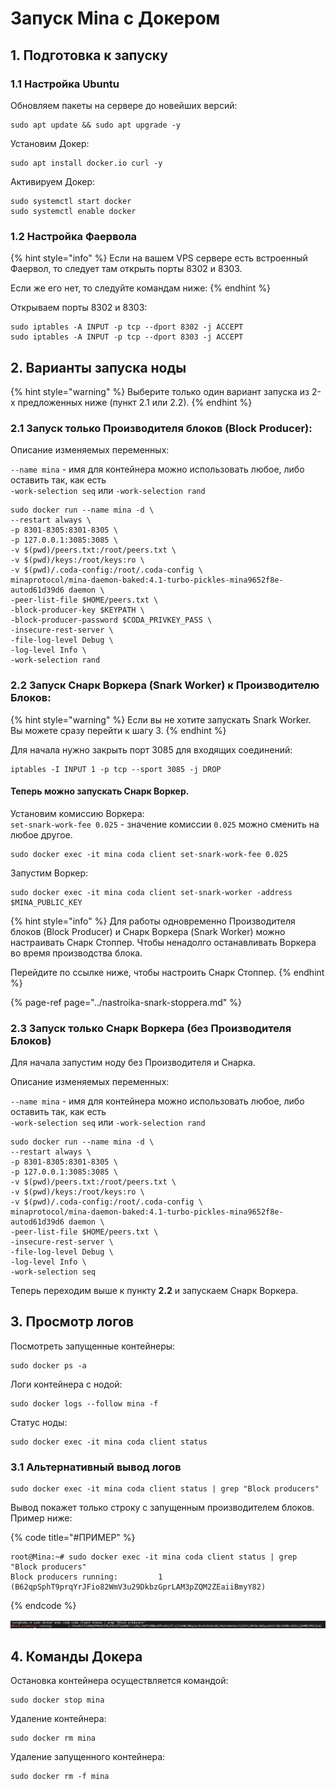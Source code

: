 # Запуск Mina с Докером

## 1. Подготовка к запуску

### 1.1 Настройка Ubuntu

Обновляем пакеты на сервере до новейших версий:

```text
sudo apt update && sudo apt upgrade -y
```

Установим Докер:

```text
sudo apt install docker.io curl -y
```

Активируем Докер:

```text
sudo systemctl start docker
sudo systemctl enable docker
```

### 1.2 Настройка Фаервола

{% hint style="info" %}
Если на вашем VPS сервере есть встроенный Фаервол, то следует там открыть порты 8302 и 8303.  
  
Если же его нет, то следуйте командам ниже:
{% endhint %}

Открываем порты 8302 и 8303:

```text
sudo iptables -A INPUT -p tcp --dport 8302 -j ACCEPT
sudo iptables -A INPUT -p tcp --dport 8303 -j ACCEPT
```

## 2. Варианты запуска ноды

{% hint style="warning" %}
Выберите только один вариант запуска из 2-х предложенных ниже \(пункт 2.1 или 2.2\).
{% endhint %}

### 2.1 Запуск только Производителя блоков \(Block Producer\):

Описание изменяемых переменных:

`--name mina` - имя для контейнера можно использовать любое, либо оставить так, как есть  
`-work-selection seq` или `-work-selection rand` 

```text
sudo docker run --name mina -d \
--restart always \
-p 8301-8305:8301-8305 \
-p 127.0.0.1:3085:3085 \
-v $(pwd)/peers.txt:/root/peers.txt \
-v $(pwd)/keys:/root/keys:ro \
-v $(pwd)/.coda-config:/root/.coda-config \
minaprotocol/mina-daemon-baked:4.1-turbo-pickles-mina9652f8e-autod61d39d6 daemon \
-peer-list-file $HOME/peers.txt \
-block-producer-key $KEYPATH \
-block-producer-password $CODA_PRIVKEY_PASS \
-insecure-rest-server \
-file-log-level Debug \
-log-level Info \
-work-selection rand
```

### 2.2 Запуск Снарк Воркера \(Snark Worker\) к Производителю Блоков:

{% hint style="warning" %}
Если вы не хотите запускать Snark Worker. Вы можете сразу перейти к шагу 3.
{% endhint %}

Для начала нужно закрыть порт 3085 для входящих соединений:

```text
iptables -I INPUT 1 -p tcp --sport 3085 -j DROP
```

#### Теперь можно запускать Снарк Воркер.

Установим комиссию Воркера:  
`set-snark-work-fee 0.025` - значение комиссии `0.025` можно сменить на любое другое.

```text
sudo docker exec -it mina coda client set-snark-work-fee 0.025
```

Запустим Воркер:

```text
sudo docker exec -it mina coda client set-snark-worker -address $MINA_PUBLIC_KEY
```

{% hint style="info" %}
Для работы одновременно Производителя блоков \(Block Producer\) и Снарк Воркера \(Snark Worker\) можно настраивать Снарк Стоппер. Чтобы ненадолго останавливать Воркера во время производства блока.

Перейдите по ссылке ниже, чтобы настроить Снарк Стоппер.
{% endhint %}

{% page-ref page="../nastroika-snark-stoppera.md" %}

### 2.3 Запуск только Снарк Воркера \(без Производителя Блоков\)

Для начала запустим ноду без Производителя и Снарка.

Описание изменяемых переменных:

`--name mina` - имя для контейнера можно использовать любое, либо оставить так, как есть  
`-work-selection seq` или `-work-selection rand` 

```text
sudo docker run --name mina -d \
--restart always \
-p 8301-8305:8301-8305 \
-p 127.0.0.1:3085:3085 \
-v $(pwd)/peers.txt:/root/peers.txt \
-v $(pwd)/keys:/root/keys:ro \
-v $(pwd)/.coda-config:/root/.coda-config \
minaprotocol/mina-daemon-baked:4.1-turbo-pickles-mina9652f8e-autod61d39d6 daemon \
-peer-list-file $HOME/peers.txt \
-insecure-rest-server \
-file-log-level Debug \
-log-level Info \
-work-selection seq
```

Теперь переходим выше к пункту **2.2** и запускаем Снарк Воркера.

## 3. Просмотр логов

Посмотреть запущенные контейнеры:

```text
sudo docker ps -a
```

Логи контейнера с нодой:

```text
sudo docker logs --follow mina -f
```

Статус ноды:

```text
sudo docker exec -it mina coda client status
```

### 3.1 Альтернативный вывод логов

```text
sudo docker exec -it mina coda client status | grep "Block producers"
```

Вывод покажет только строку с запущенным производителем блоков. Пример ниже:

{% code title="\#ПРИМЕР" %}
```text
root@Mina:~# sudo docker exec -it mina coda client status | grep "Block producers"
Block producers running:         1 (B62qpSphT9prqYrJFio82WmV3u29DkbzGprLAM3pZQM2ZEaiiBmyY82)
```
{% endcode %}

![](../../.gitbook/assets/image.png)

## 4. Команды Докера

Остановка контейнера осуществляется командой:

```text
sudo docker stop mina
```

Удаление контейнера:

```text
sudo docker rm mina
```

Удаление запущенного контейнера:

```text
sudo docker rm -f mina
```

